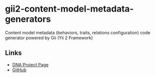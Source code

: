 gii2-content-model-metadata-generators
===========

Content model metadata (behaviors, traits, relations configuration) code generator powered by Gii (Yii 2 Framework)

Links
-----

- [DNA Project Page](http://neamlabs.com/dna-project-base/)
- [GitHub](https://github.com/neam/yii2-content-model-metadata-generators)
